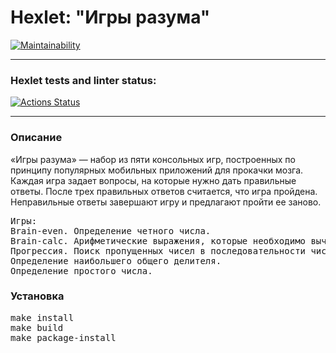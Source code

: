 # Hexlet: "Игры разума"

[![Maintainability](https://api.codeclimate.com/v1/badges/7ac66071b21e167fd7bf/maintainability)](https://codeclimate.com/github/rustamnadrov/python-project-lvl1/maintainability)
<hr>

### Hexlet tests and linter status:
[![Actions Status](https://github.com/rustamnadrov/python-project-lvl1/workflows/hexlet-check/badge.svg)](https://github.com/rustamnadrov/python-project-lvl1/actions)
<hr>

<h3>Описание</h3>

«Игры разума» — набор из пяти консольных игр, построенных по принципу популярных мобильных приложений для прокачки мозга. Каждая игра задает вопросы, на которые нужно дать правильные ответы. После трех правильных ответов считается, что игра пройдена. Неправильные ответы завершают игру и предлагают пройти ее заново.<br>
<pre>
Игры:
Brain-even. Определение четного числа.
Brain-calc. Арифметические выражения, которые необходимо вычислить.
Прогрессия. Поиск пропущенных чисел в последовательности чисел.
Определение наибольшего общего делителя.
Определение простого числа.
</pre>

<h3>Установка</h3>
<pre>
make install
make build
make package-install
</pre>